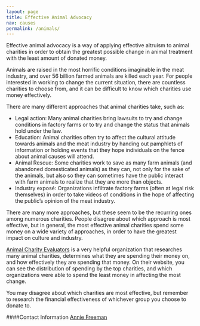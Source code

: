 ```yaml
---
layout: page
title: Effective Animal Advocacy
nav: causes
permalink: /animals/
---
```

Effective animal advocacy is a way of applying effective altruism to animal charities in order to obtain the greatest possible change in animal treatment with the least amount of donated money. 
 
Animals are raised in the most horrific conditions imaginable in the meat industry, and over 56 billion farmed animals are killed each year.
For people interested in working to change the current situation, there are countless charities to choose from, and it can be difficult to know which charities use money effectively.
 
There are many different approaches that animal charities take, such as:
 
- Legal action: Many animal charities bring lawsuits to try and change conditions in factory farms or to try and change the status that animals hold under the law.
- Education: Animal charities often try to affect the cultural attitude towards animals and the meat industry by handing out pamphlets of information or holding events that they hope individuals on the fence about animal causes will attend.
- Animal Rescue: Some charities work to save as many farm animals (and abandoned domesticated animals) as they can, not only for the sake of the animals, but also so they can sometimes have the public interact with farm animals to realize that they are more than objects.
- Industry exposé: Organizations infiltrate factory farms (often at legal risk themselves) in order to take videos of conditions in the hope of affecting the public’s opinion of the meat industry.
 
There are many more approaches, but these seem to be the recurring ones among numerous charities.
People disagree about which approach is most effective, but in general, the most effective animal charities spend some money on a wide variety of approaches, in order to have the greatest impact on culture and industry.
 
[Animal Charity Evaluators](animalcharityevaluators.org) is a very helpful organization that researches many animal charities, determines what they are spending their money on, and how effectively they are spending that money.
On their website, you can see the distribution of spending by the top charities, and which organizations were able to spend the least money in affecting the most change.

You may disagree about which charities are most effective, but remember to research the financial effectiveness of whichever group you choose to donate to.
 
####Contact Information
[Annie Freeman](/team/#Annie-Freeman)
